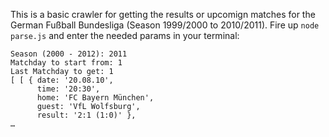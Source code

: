 This is a basic crawler for getting the results or upcomign matches for the German Fußball Bundesliga (Season 1999/2000 to 2010/2011). Fire up `node parse.js` and enter the needed params in your terminal:

    Season (2000 - 2012): 2011
    Matchday to start from: 1
    Last Matchday to get: 1
    [ [ { date: '20.08.10',
          time: '20:30',
          home: 'FC Bayern München',
          guest: 'VfL Wolfsburg',
          result: '2:1 (1:0)' },
    …
